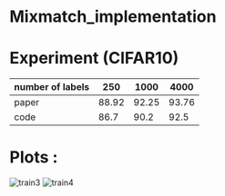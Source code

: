 # Mixmatch_implementation

# Experiment (CIFAR10)

| number of labels  | 250| 1000| 4000  |
| ------------- | ------------- |--------------------|---------------------------------|
| paper  | 88.92 |   	92.25 |    93.76 |
| code | 86.7  |   90.2      |   92.5   |


# Plots :

![train3](https://user-images.githubusercontent.com/45710249/131138545-84e0d4ff-3a73-4ad5-94ba-94d80dbba09f.png)
![train4](https://user-images.githubusercontent.com/45710249/131138606-2bf09eda-eb23-4889-adb6-e8ee7ad42c61.png)

